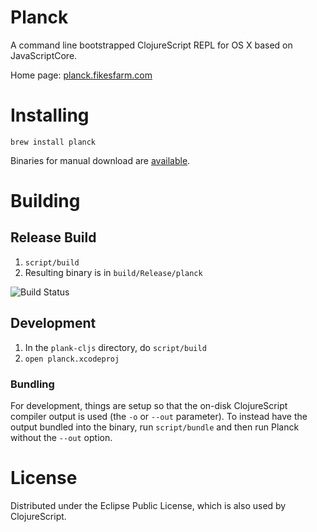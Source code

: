 # Planck

A command line bootstrapped ClojureScript REPL for OS X based on JavaScriptCore.

Home page: [planck.fikesfarm.com](http://planck.fikesfarm.com)

# Installing

```
brew install planck
```

Binaries for manual download are [available](http://planck.fikesfarm.com/download.html).

# Building 

## Release Build

1. `script/build`
2. Resulting binary is in `build/Release/planck`

![Build Status](https://circleci.com/gh/mfikes/planck.png?circle-token=:circle-token)

## Development 

1. In the `plank-cljs` directory, do `script/build`
2. `open planck.xcodeproj`

### Bundling

For development, things are setup so that the on-disk ClojureScript compiler output is used (the `-o` or `--out` parameter). To instead have the output bundled into the binary, run `script/bundle` and then run Planck without the `--out` option.

# License

Distributed under the Eclipse Public License, which is also used by ClojureScript.
